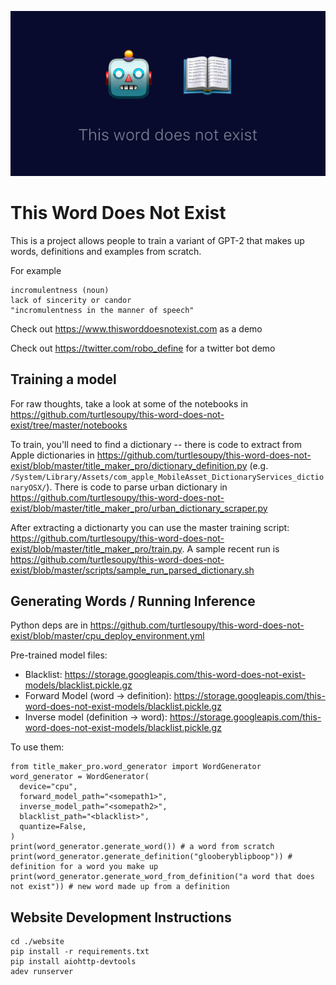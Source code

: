 ![Word Does Not Exist Logo](website/static/twitter_card_biggest_title.png)

# This Word Does Not Exist
This is a project allows 
people to train a variant of GPT-2 that makes
up words, definitions and examples from scratch. 

For example
```
incromulentness (noun)
lack of sincerity or candor
"incromulentness in the manner of speech"
```

Check out https://www.thisworddoesnotexist.com as a demo 

Check out https://twitter.com/robo_define for a twitter bot demo

## Training a model
For raw thoughts, take a look at some of the notebooks in https://github.com/turtlesoupy/this-word-does-not-exist/tree/master/notebooks

To train, you'll need to find a dictionary -- there is code to extract from Apple dictionaries in https://github.com/turtlesoupy/this-word-does-not-exist/blob/master/title_maker_pro/dictionary_definition.py (e.g. `/System/Library/Assets/com_apple_MobileAsset_DictionaryServices_dictionaryOSX/`). There is code to parse urban dictionary in https://github.com/turtlesoupy/this-word-does-not-exist/blob/master/title_maker_pro/urban_dictionary_scraper.py

After extracting a dictionarty you can use the master training script: https://github.com/turtlesoupy/this-word-does-not-exist/blob/master/title_maker_pro/train.py. A sample recent run is https://github.com/turtlesoupy/this-word-does-not-exist/blob/master/scripts/sample_run_parsed_dictionary.sh



## Generating Words / Running Inference
Python deps are in https://github.com/turtlesoupy/this-word-does-not-exist/blob/master/cpu_deploy_environment.yml

Pre-trained model files:
- Blacklist: https://storage.googleapis.com/this-word-does-not-exist-models/blacklist.pickle.gz
- Forward Model (word -> definition): https://storage.googleapis.com/this-word-does-not-exist-models/blacklist.pickle.gz
- Inverse model (definition -> word): https://storage.googleapis.com/this-word-does-not-exist-models/blacklist.pickle.gz

To use them:
```
from title_maker_pro.word_generator import WordGenerator
word_generator = WordGenerator(
  device="cpu",
  forward_model_path="<somepath1>",
  inverse_model_path="<somepath2>",
  blacklist_path="<blacklist>",
  quantize=False,
)
print(word_generator.generate_word()) # a word from scratch
print(word_generator.generate_definition("glooberyblipboop")) # definition for a word you make up
print(word_generator.generate_word_from_definition("a word that does not exist")) # new word made up from a definition
```

## Website Development Instructions
```
cd ./website
pip install -r requirements.txt
pip install aiohttp-devtools 
adev runserver
```
